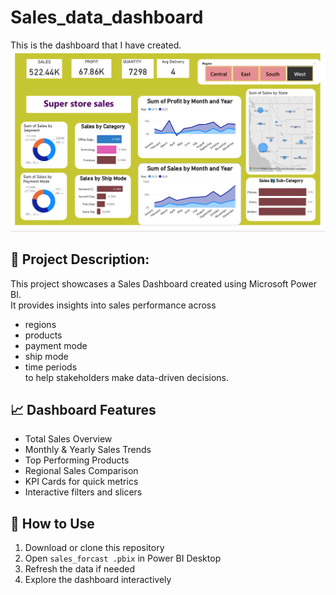 # Sales_data_dashboard
This is the dashboard that I have created.
![Sales dashboard screenshot](dashboard.png)


## 📁 Project Description:  
This project showcases a Sales Dashboard created using Microsoft Power BI.  
It provides insights into sales performance across  
- regions  
- products  
- payment mode  
- ship mode  
- time periods  
to help stakeholders make data-driven decisions.
## 📈 Dashboard Features
- Total Sales Overview
- Monthly & Yearly Sales Trends
- Top Performing Products
- Regional Sales Comparison
- KPI Cards for quick metrics
- Interactive filters and slicers

## 🚀 How to Use

1. Download or clone this repository  
2. Open `sales_forcast .pbix` in Power BI Desktop  
3. Refresh the data if needed  
4. Explore the dashboard interactively
